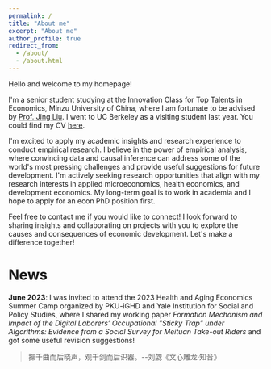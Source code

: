 ```yaml
---
permalink: /
title: "About me"
excerpt: "About me"
author_profile: true
redirect_from: 
  - /about/
  - /about.html
---
```


Hello and welcome to my homepage!

I'm a senior student studying at the Innovation Class for Top Talents in Economics, Minzu University of China, where I am fortunate to be advised by [Prof. Jing Liu](https://eco.muc.edu.cn/info/1373/3667.htm). I went to UC Berkeley as a visiting student last year. You could find my CV [here](/files/CV.pdf).

I'm excited to apply my academic insights and research experience to conduct empirical research. I believe in the power of empirical analysis, where convincing data and causal inference can address some of the world's most pressing challenges and provide useful suggestions for future development. I'm actively seeking research opportunities that align with my research interests in applied microeconomics, health economics, and development economics. My long-term goal is to work in academia and I hope to apply for an econ PhD position first. 

Feel free to contact me if you would like to connect! I look forward to sharing insights and collaborating on projects with you to explore the causes and consequences of economic development. Let's make a difference together!


News
======
**June 2023**: I was invited to attend the 2023 Health and Aging Economics Summer Camp organized by PKU-iGHD and Yale Institution for Social and Policy Studies, where I shared my working paper *Formation Mechanism and Impact of the Digital Laborers’ Occupational "Sticky Trap" under Algorithms: Evidence from a Social Survey for Meituan Take-out Riders* and got some useful revision suggestions!

> 操千曲而后晓声，观千剑而后识器。--刘勰《文心雕龙·知音》
